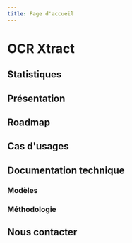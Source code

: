 ```yaml
---
title: Page d'accueil
---
```


# OCR Xtract

## Statistiques

## Présentation

## Roadmap

## Cas d'usages

## Documentation technique

### Modèles

### Méthodologie

## Nous contacter
